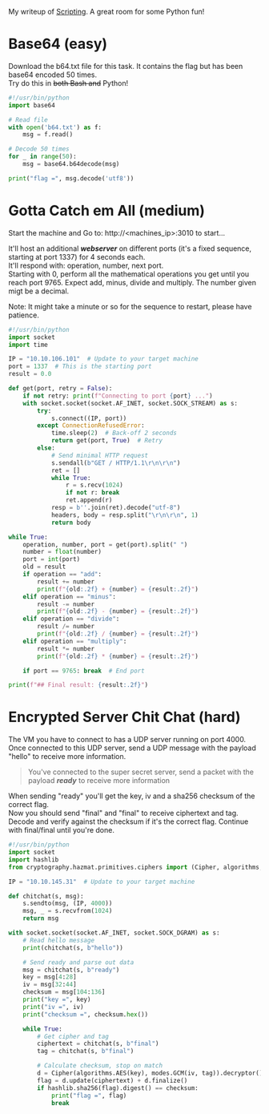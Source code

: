 My writeup of [Scripting](https://tryhackme.com/room/scripting). A great room for some Python fun!

# Base64 (easy)
Download the b64.txt file for this task. It contains the flag but has been base64 encoded 50 times.  
Try do this in ~~both Bash and~~ Python!

```python
#!/usr/bin/python
import base64

# Read file
with open('b64.txt') as f:
    msg = f.read()

# Decode 50 times
for _ in range(50):
    msg = base64.b64decode(msg)

print("flag =", msg.decode('utf8'))
```

# Gotta Catch em All (medium)
Start the machine and Go to: http://<machines_ip>:3010 to start...

It'll host an additional ***webserver*** on different ports (it's a fixed sequence, starting at port 1337) for 4 seconds each.  
It'll respond with: operation, number, next port.  
Starting with 0, perform all the mathematical operations you get until you reach port 9765.
Expect add, minus, divide and multiply. The number given migt be a decimal.

Note: It might take a minute or so for the sequence to restart, please have patience.

```python
#!/usr/bin/python
import socket
import time

IP = "10.10.106.101"  # Update to your target machine
port = 1337  # This is the starting port
result = 0.0

def get(port, retry = False):
    if not retry: print(f"Connecting to port {port} ...")
    with socket.socket(socket.AF_INET, socket.SOCK_STREAM) as s:
        try:
            s.connect((IP, port))
        except ConnectionRefusedError:
            time.sleep(2)  # Back-off 2 seconds
            return get(port, True)  # Retry
        else:
            # Send minimal HTTP request
            s.sendall(b"GET / HTTP/1.1\r\n\r\n")
            ret = []
            while True:
                r = s.recv(1024)
                if not r: break
                ret.append(r)
            resp = b''.join(ret).decode("utf-8")
            headers, body = resp.split("\r\n\r\n", 1)
            return body

while True:
    operation, number, port = get(port).split(" ")
    number = float(number)
    port = int(port)
    old = result
    if operation == "add":
        result += number
        print(f"{old:.2f} + {number} = {result:.2f}")
    elif operation == "minus":
        result -= number
        print(f"{old:.2f} - {number} = {result:.2f}")
    elif operation == "divide":
        result /= number
        print(f"{old:.2f} / {number} = {result:.2f}")
    elif operation == "multiply":
        result *= number
        print(f"{old:.2f} * {number} = {result:.2f}")

    if port == 9765: break  # End port

print(f"## Final result: {result:.2f}")
```


# Encrypted Server Chit Chat (hard)
The VM you have to connect to has a UDP server running on port 4000. Once connected to this UDP server, send a UDP message with the payload "hello" to receive more information.

> You've connected to the super secret server, send a packet with the payload ***ready*** to receive more information

When sending "ready" you'll get the key, iv and a sha256 checksum of the correct flag.  
Now you should send "final" and "final" to receive ciphertext and tag. Decode and verify against the checksum if it's the correct flag. Continue with final/final until you're done.

```python
#!/usr/bin/python
import socket
import hashlib
from cryptography.hazmat.primitives.ciphers import (Cipher, algorithms, modes)

IP = "10.10.145.31"  # Update to your target machine

def chitchat(s, msg):
    s.sendto(msg, (IP, 4000))
    msg, _ = s.recvfrom(1024)
    return msg

with socket.socket(socket.AF_INET, socket.SOCK_DGRAM) as s:
    # Read hello message
    print(chitchat(s, b"hello"))

    # Send ready and parse out data
    msg = chitchat(s, b"ready")
    key = msg[4:28]
    iv = msg[32:44]
    checksum = msg[104:136]
    print("key =", key)
    print("iv =", iv)
    print("checksum =", checksum.hex())

    while True:
        # Get cipher and tag
        ciphertext = chitchat(s, b"final")
        tag = chitchat(s, b"final")

        # Calculate checksum, stop on match
        d = Cipher(algorithms.AES(key), modes.GCM(iv, tag)).decryptor()
        flag = d.update(ciphertext) + d.finalize()
        if hashlib.sha256(flag).digest() == checksum:
            print("flag =", flag)
            break
```
